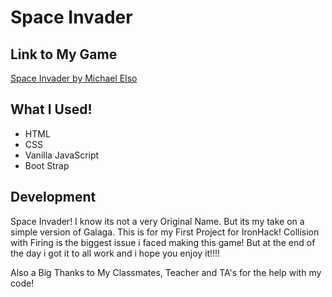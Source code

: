 # Space Invader


## Link to My Game

[Space Invader by Michael Elso](https://elsomichael.github.io/spaceInvader-project1/)


## What I Used!

* HTML
* CSS
* Vanilla JavaScript
* Boot Strap


## Development

Space Invader! I know its not a very Original Name. But its my take on a simple version of Galaga. This is for my First Project for IronHack! Collision with Firing is the biggest issue i faced making this game! But at the end of the day i got it to all work and i hope you enjoy it!!!!

Also a Big Thanks to My Classmates, Teacher and TA's for the help with my code!
